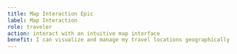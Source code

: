 ```yaml
---
title: Map Interaction Epic
label: Map Interaction
role: traveler
action: interact with an intuitive map interface
benefit: I can visualize and manage my travel locations geographically
---
```

